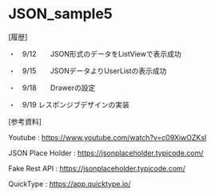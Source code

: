 # JSON_sample5

[履歴]

・　9/12　　JSON形式のデータをListViewで表示成功

・　9/15　　JSONデータよりUserListの表示成功

・　9/18　　Drawerの設定

・　9/19 レスポンジブデザインの実装

[参考資料]

Youtube : https://www.youtube.com/watch?v=c09XiwOZKsI

JSON Place Holder : https://jsonplaceholder.typicode.com/

Fake Rest API : https://jsonplaceholder.typicode.com/

QuickType : https://app.quicktype.io/
